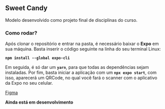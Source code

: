 ## Sweet Candy

Modelo desenvolvido como projeto final de disciplinas do curso.

### Como rodar?

Após clonar o repositório e entrar na pasta, é necessário baixar o **Expo** em sua máquina. Basta inserir o código seguinte na linha do seu terminal Linux:

**`npm install --global expo-cli`**
       
Em seguida, é só dar um **`yarn`**, para que todas as dependências sejam instaladas.
Por fim, basta iniciar a aplicação com um **`npx expo start`**, com isso, aparecerá um QRCode, no qual você fará o scanner com o aplicativo da Expo no seu celular.

[Figma](https://www.figma.com/file/7JU2Xu9qLlIvyDbAxJ9RVB/Untitled?node-id=0%3A1&fuid=949035991487211637)

**Ainda está em desenvolvimento**
